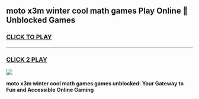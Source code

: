 
## moto x3m winter cool math games Play Online 👋 Unblocked Games
<h3>
<a href="https://news.freeplayer.one?title=moto_x3m_winter_cool_math_games&ref=17CMG">CLICK TO PLAY</a></h3>
<hr>

<h3>
<a href="https://news.freeplayer.one?title=moto_x3m_winter_cool_math_games&ref=17CMG">CLICK 2 PLAY</a>
  
</h3>

<a href="https://news.freeplayer.one?title=moto_x3m_winter_cool_math_games&ref=17CMG/"><img src="https://clearcache.store/games.png"></a>


**moto x3m winter cool math games games unblocked: Your Gateway to Fun and Accessible Online Gaming**
